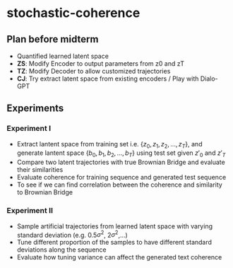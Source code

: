 # stochastic-coherence

## Plan before midterm

- Quantified learned latent space
- **ZS**: Modify Encoder to output parameters from z0 and zT
- **TZ**: Modify Decoder to allow customized trajectories
- **CJ**: Try extract latent space from existing encoders / Play with Dialo-GPT


## Experiments
### Experiment I
- Extract lantent space from training set i.e. $\{z_0, z_1, z_2, ..., z_T \}$, and generate lantent space $\{b_0, b_1, b_2, ..., b_T \}$ using test set given $z'_0$ and $z'_T$
- Compare two latent trajectories with true Brownian Bridge and evaluate their similarities
- Evaluate coherence for training sequence and generated test sequence
- To see if we can find correlation between the coherence and similarity to Brownian Bridge

### Experiment II
- Sample artificial trajectories from learned latent space with varying standard deviation (e.g. 0.5$\sigma^2$, 2$\sigma^2$,...)
- Tune different proportion of the samples to have different standard deviations along the sequence
- Evaluate how tuning variance can affect the generated text coherence
